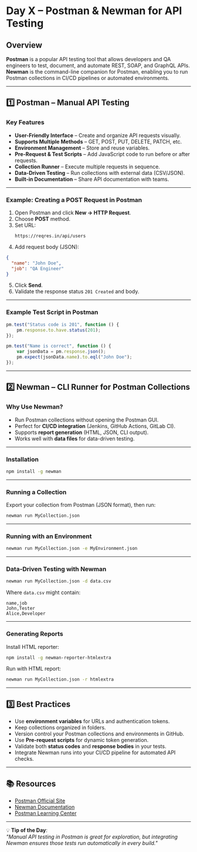 # Day X – Postman & Newman for API Testing

## Overview
**Postman** is a popular API testing tool that allows developers and QA engineers to test, document, and automate REST, SOAP, and GraphQL APIs.  
**Newman** is the command-line companion for Postman, enabling you to run Postman collections in CI/CD pipelines or automated environments.

---

## 1️⃣ Postman – Manual API Testing

### Key Features
- **User-Friendly Interface** – Create and organize API requests visually.
- **Supports Multiple Methods** – GET, POST, PUT, DELETE, PATCH, etc.
- **Environment Management** – Store and reuse variables.
- **Pre-Request & Test Scripts** – Add JavaScript code to run before or after requests.
- **Collection Runner** – Execute multiple requests in sequence.
- **Data-Driven Testing** – Run collections with external data (CSV/JSON).
- **Built-in Documentation** – Share API documentation with teams.

---

### Example: Creating a POST Request in Postman
1. Open Postman and click **New → HTTP Request**.
2. Choose **POST** method.
3. Set URL:  
   ```
   https://reqres.in/api/users
   ```
4. Add request body (JSON):
```json
{
  "name": "John Doe",
  "job": "QA Engineer"
}
```
5. Click **Send**.
6. Validate the response status `201 Created` and body.

---

### Example Test Script in Postman
```javascript
pm.test("Status code is 201", function () {
    pm.response.to.have.status(201);
});

pm.test("Name is correct", function () {
    var jsonData = pm.response.json();
    pm.expect(jsonData.name).to.eql("John Doe");
});
```

---

## 2️⃣ Newman – CLI Runner for Postman Collections

### Why Use Newman?
- Run Postman collections without opening the Postman GUI.
- Perfect for **CI/CD integration** (Jenkins, GitHub Actions, GitLab CI).
- Supports **report generation** (HTML, JSON, CLI output).
- Works well with **data files** for data-driven testing.

---

### Installation
```bash
npm install -g newman
```

---

### Running a Collection
Export your collection from Postman (JSON format), then run:
```bash
newman run MyCollection.json
```

---

### Running with an Environment
```bash
newman run MyCollection.json -e MyEnvironment.json
```

---

### Data-Driven Testing with Newman
```bash
newman run MyCollection.json -d data.csv
```
Where `data.csv` might contain:
```csv
name,job
John,Tester
Alice,Developer
```

---

### Generating Reports
Install HTML reporter:
```bash
npm install -g newman-reporter-htmlextra
```
Run with HTML report:
```bash
newman run MyCollection.json -r htmlextra
```

---

## 3️⃣ Best Practices
- Use **environment variables** for URLs and authentication tokens.
- Keep collections organized in folders.
- Version control your Postman collections and environments in GitHub.
- Use **Pre-request scripts** for dynamic token generation.
- Validate both **status codes** and **response bodies** in your tests.
- Integrate Newman runs into your CI/CD pipeline for automated API checks.

---

## 📚 Resources
- [Postman Official Site](https://www.postman.com/)
- [Newman Documentation](https://github.com/postmanlabs/newman)
- [Postman Learning Center](https://learning.postman.com/)

---

💡 **Tip of the Day**:  
_"Manual API testing in Postman is great for exploration, but integrating Newman ensures those tests run automatically in every build."_  
